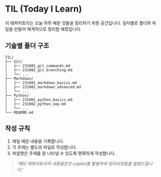 # TIL (Today I Learn)

이 레퍼지토리는 오늘 하루 배운 것들을 정리하기 위한 공간입니다. 일자별로 폴더와 파일을 만들어 체계적으로 정리할 예정입니다.

## 기술별 폴더 구조

```
TIL/
├── Git/
│   ├── 231001_git_commands.md
│   ├── 231002_git_branching.md
│   └── ...
├── Markdown/
│   ├── 231001_markdown_basics.md
│   ├── 231002_markdown_advanced.md
│   └── ...
├── Python/
│   ├── 231001_python_basics.md
│   ├── 231002_python_oop.md
│   └── ...
└── README.md
```

## 작성 규칙

1. 매일 배운 내용을 기록합니다.
2. 각 주제는 별도의 파일로 작성합니다.
3. 파일명은 주제를 잘 나타낼 수 있도록 명확하게 작성합니다.

> *'해당 레퍼지토리의 내용들은은 copilot를 활용하여 정리되었음을 말씀드립니다.'*
